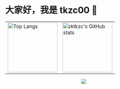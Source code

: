 # 大家好，我是 tkzc00 👋

<table style="border-collapse:collapse;
  table-layout: fixed;
  border:0;
  cellspacing: 0;
  border-spacing: 0;">
<tr>
<td valign="top">
<img src="https://github-readme-stats.vercel.app/api/top-langs/?username=zktkzc&layout=compact&locale=cn" alt="Top Langs" height="160" />
</td>
<td valign="top">
<img src="https://github-readme-stats.vercel.app/api?username=zktkzc&show_icons=true&locale=cn" alt="zktkzc's GitHub stats" height="160" />
</td>
</tr>
</table>

<div align="center"> <img src="https://github-readme-streak-stats.herokuapp.com/?user=zktkzc" /> </div>
